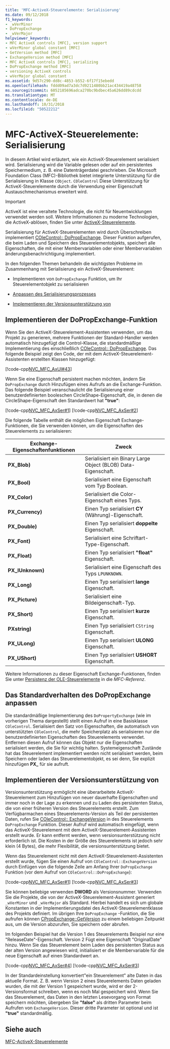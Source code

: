 ```yaml
---
title: 'MFC-ActiveX-Steuerelemente: Serialisierung'
ms.date: 09/12/2018
f1_keywords:
- _wVerMinor
- DoPropExchange
- _wVerMajor
helpviewer_keywords:
- MFC ActiveX controls [MFC], version support
- wVerMinor global constant [MFC]
- GetVersion method [MFC]
- ExchangeVersion method [MFC]
- MFC ActiveX controls [MFC], serializing
- DoPropExchange method [MFC]
- versioning ActiveX controls
- wVerMajor global constant
ms.assetid: 9d57c290-dd8c-4853-b552-6f17f15ebedd
ms.openlocfilehash: fddd09ad7a3dc7d9211480bb21ac434419a48758
ms.sourcegitcommit: 6052185696adca270bc9bdbec45a626dd89cdcdd
ms.translationtype: MT
ms.contentlocale: de-DE
ms.lasthandoff: 10/31/2018
ms.locfileid: "50522212"
---
```

# <a name="mfc-activex-controls-serializing"></a>MFC-ActiveX-Steuerelemente: Serialisierung

In diesem Artikel wird erläutert, wie ein ActiveX-Steuerelement serialisiert wird. Serialisierung wird die Variable gelesen oder auf ein persistentes Speichermedium, z. B. eine Datenträgerdatei geschrieben. Die Microsoft Foundation Class (MFC)-Bibliothek bietet integrierte Unterstützung für die Serialisierung in Klasse `CObject`. `COleControl` Diese Unterstützung für ActiveX-Steuerelemente durch die Verwendung einer Eigenschaft Austauschmechanismus erweitert wird.

>[!IMPORTANT]
> ActiveX ist eine veraltete Technologie, die nicht für Neuentwicklungen verwendet werden soll. Weitere Informationen zu moderne Technologien, die ActiveX-ablösen, finden Sie unter [ActiveX-Steuerelemente](activex-controls.md).

Serialisierung für ActiveX-Steuerelementen wird durch Überschreiben implementiert [COleControl:: DoPropExchange](../mfc/reference/colecontrol-class.md#dopropexchange). Dieser Funktion aufgerufen, die beim Laden und Speichern des Steuerelementobjekts, speichert alle Eigenschaften, die mit einer Membervariablen oder einer Membervariablen änderungsbenachrichtigung implementiert.

In den folgenden Themen behandeln die wichtigsten Probleme im Zusammenhang mit Serialisierung ein ActiveX-Steuerelement:

- Implementieren von `DoPropExchange` Funktion, um Ihr Steuerelementobjekt zu serialisieren

- [Anpassen des Serialisierungsprozesses](#_core_customizing_the_default_behavior_of_dopropexchange)

- [Implementieren der Versionsunterstützung von](#_core_implementing_version_support)

##  <a name="_core_implementing_the_dopropexchange_function"></a> Implementieren der DoPropExchange-Funktion

Wenn Sie den ActiveX-Steuerelement-Assistenten verwenden, um das Projekt zu generieren, mehrere Funktionen der Standard-Handler werden automatisch hinzugefügt die Control-Klasse, die standardmäßige Implementierung des einschließlich [COleControl:: DoPropExchange](../mfc/reference/colecontrol-class.md#dopropexchange). Das folgende Beispiel zeigt den Code, der mit dem ActiveX-Steuerelement-Assistenten erstellten Klassen hinzugefügt:

[!code-cpp[NVC_MFC_AxUI#43](../mfc/codesnippet/cpp/mfc-activex-controls-serializing_1.cpp)]

Wenn Sie eine Eigenschaft persistent machen möchten, ändern Sie `DoPropExchange` durch Hinzufügen eines Aufrufs an die Exchange-Funktion. Das folgende Beispiel veranschaulicht die Serialisierung einer benutzerdefinierten booleschen CircleShape-Eigenschaft, die, in denen die CircleShape-Eigenschaft den Standardwert hat **"true"**:

[!code-cpp[NVC_MFC_AxSer#1](../mfc/codesnippet/cpp/mfc-activex-controls-serializing_2.cpp)]
[!code-cpp[NVC_MFC_AxSer#2](../mfc/codesnippet/cpp/mfc-activex-controls-serializing_3.cpp)]

Die folgende Tabelle enthält die möglichen Eigenschaft Exchange-Funktionen, die Sie verwenden können, um die Eigenschaften des Steuerelements zu serialisieren:

|Exchange-Eigenschaftenfunktionen|Zweck|
|---------------------------------|-------------|
|**PX_Blob)**|Serialisiert ein Binary Large Object (BLOB) Data-Eigenschaft.|
|**PX_Bool)**|Serialisiert eine Eigenschaft vom Typ Boolean.|
|**PX_Color)**|Serialisiert die Color-Eigenschaft eines Typs.|
|**PX_Currency)**|Einen Typ serialisiert **CY** (Währung)-Eigenschaft.|
|**PX_Double)**|Einen Typ serialisiert **doppelte** Eigenschaft.|
|**PX_Font)**|Serialisiert eine Schriftart-Type-Eigenschaft.|
|**PX_Float)**|Einen Typ serialisiert **"float"** Eigenschaft.|
|**PX_IUnknown)**|Serialisiert eine Eigenschaft des Typs `LPUNKNOWN`.|
|**PX_Long)**|Einen Typ serialisiert **lange** Eigenschaft.|
|**PX_Picture)**|Serialisiert eine Bildeigenschaft-Typ.|
|**PX_Short)**|Einen Typ serialisiert **kurze** Eigenschaft.|
|**PXstring)**|Einen Typ serialisiert `CString` Eigenschaft.|
|**PX_ULong)**|Einen Typ serialisiert **ULONG** Eigenschaft.|
|**PX_UShort)**|Einen Typ serialisiert **USHORT** Eigenschaft.|

Weitere Informationen zu dieser Eigenschaft Exchange-Funktionen, finden Sie unter [Persistenz der OLE-Steuerelemente](../mfc/reference/persistence-of-ole-controls.md) in die *MFC-Referenz*.

##  <a name="_core_customizing_the_default_behavior_of_dopropexchange"></a> Das Standardverhalten des DoPropExchange anpassen

Die standardmäßige Implementierung des `DoPropertyExchange` (wie im vorherigen Thema dargestellt) stellt einen Aufruf in eine Basisklasse `COleControl`. Serialisiert den Satz von Eigenschaften, die automatisch von unterstützten `COleControl`, die mehr Speicherplatz als serialisieren nur die benutzerdefinierten Eigenschaften des Steuerelements verwendet. Entfernen diesen Aufruf können das Objekt nur die Eigenschaften serialisiert werden, die Sie für wichtig halten. Systemeigenschaft Zustände hat das Steuerelement implementiert werden nicht serialisiert werden, beim Speichern oder laden das Steuerelementobjekt, es sei denn, Sie explizit hinzufügen **PX_** für sie aufruft.

##  <a name="_core_implementing_version_support"></a> Implementieren der Versionsunterstützung von

Versionsunterstützung ermöglicht eine überarbeitete ActiveX-Steuerelement zum Hinzufügen von neuer dauerhafte Eigenschaften und immer noch in der Lage zu erkennen und zu Laden des persistenten Status, die von einer früheren Version des Steuerelements erstellt. Zum Verfügbarmachen eines Steuerelements-Version als Teil der persistenten Daten, rufen Sie [COleControl:: ExchangeVersion](../mfc/reference/colecontrol-class.md#exchangeversion) in des Steuerelements `DoPropExchange` Funktion. Dieser Aufruf wird automatisch eingefügt, wenn das ActiveX-Steuerelement mit dem ActiveX-Steuerelement-Assistenten erstellt wurde. Er kann entfernt werden, wenn versionsunterstützung nicht erforderlich ist. Die Kosten in der Größe des Steuerelements ist jedoch sehr klein (4 Bytes), die mehr Flexibilität, die versionsunterstützung bietet.

Wenn das Steuerelement nicht mit dem ActiveX-Steuerelement-Assistenten erstellt wurde, fügen Sie einen Aufruf von `COleControl::ExchangeVersion` durch Einfügen von die folgende Zeile am Anfang Ihrer `DoPropExchange` Funktion (vor dem Aufruf von `COleControl::DoPropExchange`):

[!code-cpp[NVC_MFC_AxSer#1](../mfc/codesnippet/cpp/mfc-activex-controls-serializing_2.cpp)]
[!code-cpp[NVC_MFC_AxSer#3](../mfc/codesnippet/cpp/mfc-activex-controls-serializing_4.cpp)]

Sie können beliebige verwenden **DWORD** als Versionsnummer. Verwenden Sie die Projekte, die von der ActiveX-Steuerelement-Assistent generiert `_wVerMinor` und `_wVerMajor` als Standard. Hierbei handelt es sich um globale Konstanten in der Implementierungsdatei des ActiveX-Steuerelementklasse des Projekts definiert. Im übrigen Ihre `DoPropExchange` -Funktion, die Sie aufrufen können [CPropExchange::GetVersion](../mfc/reference/cpropexchange-class.md#getversion) zu einem beliebigen Zeitpunkt aus, um die Version abzurufen, Sie speichern oder abrufen.

Im folgenden Beispiel hat die Version 1 des Steuerelements Beispiel nur eine "ReleaseDate"-Eigenschaft. Version 2 Fügt eine Eigenschaft "OriginalDate" hinzu. Wenn Sie das Steuerelement beim Laden des persistenten Status aus der alten Version angewiesen wird, initialisiert er die Membervariable für die neue Eigenschaft auf einen Standardwert an.

[!code-cpp[NVC_MFC_AxSer#4](../mfc/codesnippet/cpp/mfc-activex-controls-serializing_5.cpp)]
[!code-cpp[NVC_MFC_AxSer#3](../mfc/codesnippet/cpp/mfc-activex-controls-serializing_4.cpp)]

In der Standardeinstellung konvertiert"ein Steuerelement" alte Daten in das aktuelle Format. Z. B. wenn Version 2 eines Steuerelements Daten geladen wurden, die mit der Version 1 gespeichert wurde, wird er der 2-Versionsformat schreiben, wenn es noch Mal gespeichert wird. Wenn Sie das Steuerelement, das Daten in den letzten Lesevorgang von Format speichern möchten, übergeben Sie **"false"** als dritten Parameter beim Aufrufen von `ExchangeVersion`. Dieser dritte Parameter ist optional und ist **"true"** standardmäßig.

## <a name="see-also"></a>Siehe auch

[MFC-ActiveX-Steuerelemente](../mfc/mfc-activex-controls.md)

